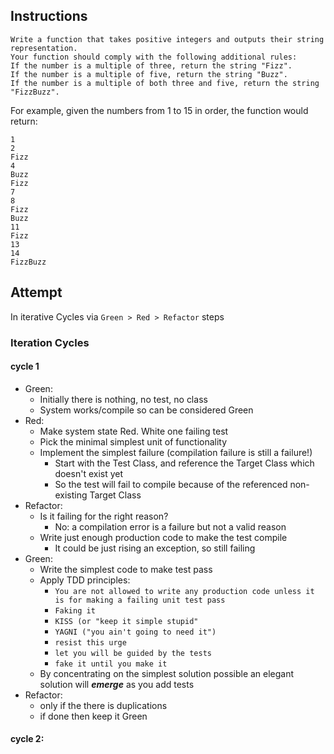 ## Instructions
```
Write a function that takes positive integers and outputs their string representation.
Your function should comply with the following additional rules:
If the number is a multiple of three, return the string "Fizz".
If the number is a multiple of five, return the string "Buzz".
If the number is a multiple of both three and five, return the string "FizzBuzz".
```
For example, given the numbers from 1 to 15 in order, the function would return:
```
1
2
Fizz
4
Buzz
Fizz
7
8
Fizz
Buzz
11
Fizz
13
14
FizzBuzz
```

## Attempt
In iterative Cycles via `Green > Red > Refactor` steps
### Iteration Cycles
#### **cycle 1**
  - Green:
    - Initially there is nothing, no test, no class
    - System works/compile so can be considered Green
  - Red:
    - Make system state Red. White one failing test
    - Pick the minimal simplest unit of functionality
    - Implement the simplest failure (compilation failure is still a failure!)
      - Start with the Test Class, and reference the Target Class which doesn't exist yet
      - So the test will fail to compile because of the referenced non-existing Target Class
  - Refactor:
    - Is it failing for the right reason?
      - No: a compilation error is a failure but not a valid reason
    - Write just enough production code to make the test compile
      - It could be just rising an exception, so still failing
  - Green:
    - Write the simplest code to make test pass
    - Apply TDD principles:
      - `You are not allowed to write any production code unless it is for making a failing unit test pass`
      - `Faking it`
      - `KISS (or "keep it simple stupid"`
      - `YAGNI ("you ain't going to need it")`
      - `resist this urge`
      - `let you will be guided by the tests`
      - `fake it until you make it`
    - By concentrating on the simplest solution possible an elegant solution will _**emerge**_ as you add tests
  - Refactor:
    - only if the there is duplications
    - if done then keep it Green
#### **cycle 2**:
